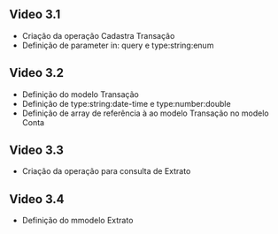 ## Video 3.1
- Criação da operação Cadastra Transação
- Definição de parameter in: query e type:string:enum

## Video 3.2
- Definição do modelo Transação
- Definição de type:string:date-time e type:number:double
- Definição de array de referência à ao modelo Transação no modelo Conta

## Video 3.3
- Criação da operação para consulta de Extrato

## Video 3.4
- Definição do mmodelo Extrato
